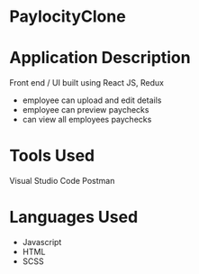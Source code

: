 # PaylocityClone

# Application Description
Front end / UI built using React JS, Redux 
- employee can upload and edit details
- employee can preview paychecks
- can view all employees paychecks 


# Tools Used
Visual Studio Code
Postman

# Languages Used
* Javascript
* HTML
* SCSS
